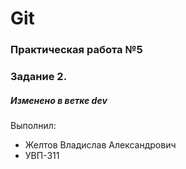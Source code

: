 # Git
### Практическая работа №5
### Задание 2.
##### Изменено в ветке dev
Выполнил:
* Желтов Владислав Александрович
* УВП-311
